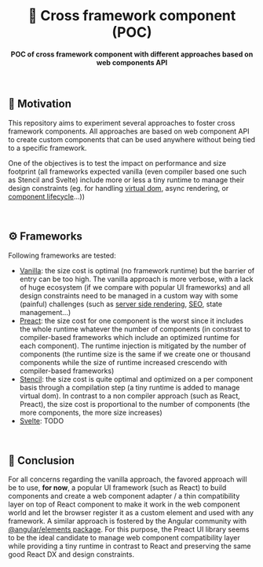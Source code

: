 <br>
<div align="center">
    <h1>🧪 Cross framework component (POC)</h1>
    <strong>POC of cross framework component with different approaches based on web components API</strong>
</div>
<br>
<br>

## 🤔 Motivation

This repository aims to experiment several approaches to foster cross framework components.
All approaches are based on web component API to create custom components that can be used anywhere without being tied to a specific framework.

One of the objectives is to test the impact on performance and size footprint (all frameworks expected vanilla (even compiler based one such as Stencil and Svelte) include more or less a tiny runtime to manage their design constraints (eg. for handling [virtual dom](https://github.com/ionic-team/stencil/tree/main/src/runtime), async rendering, or [component lifecycle](https://github.com/sveltejs/svelte/blob/467ba0a920d9b9902a2059085bac2662c6813b9a/src/runtime/internal/lifecycle.ts)...))

<br>

## ⚙️ Frameworks

Following frameworks are tested:

- [Vanilla](frameworks/vanilla): the size cost is optimal (no framework runtime) but the barrier of entry can be too high. The vanilla approach is more verbose, with a lack of huge ecosystem (if we compare with popular UI frameworks) and all design constraints need to be managed in a custom way with some (painful) challenges (such as [server side rendering](https://dev.to/steveblue/server-side-rendering-web-components-320g), [SEO](https://leofavre.github.io/web-components-seo/), state management...)
- [Preact](frameworks/preact): the size cost for one component is the worst since it includes the whole runtime whatever the number of components (in constrast to compiler-based frameworks which include an optimized runtime for each component). The runtime injection is mitigated by the number of components (the runtime size is the same if we create one or thousand components while the size of runtime increased crescendo with compiler-based frameworks)
- [Stencil](frameworks/stencil): the size cost is quite optimal and optimized on a per component basis through a compilation step (a tiny runtime is added to manage virtual dom). In contrast to a non compiler approach (such as React, Preact), the size cost is proportional to the number of components (the more components, the more size increases)
- [Svelte](frameworks/svelte): TODO

<br>

## 🌟 Conclusion

For all concerns regarding the vanilla approach, the favored approach will be to use, **for now**, a popular UI framework (such as React) to build components and create a web component adapter / a thin compatibility layer on top of React component to make it work in the web component world and let the browser register it as a custom element and used with any framework.
A similar approach is fostered by the Angular community with [@angular/elements package](https://angular.io/guide/elements).
For this purpose, the Preact UI library seems to be the ideal candidate to manage web component compatibility layer while providing a tiny runtime in contrast to React and preserving the same good React DX and design constraints.
